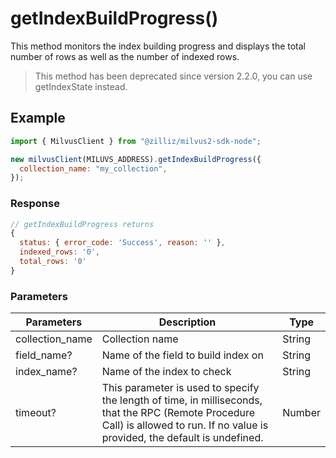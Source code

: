# getIndexBuildProgress()

This method monitors the index building progress and displays the total number of rows as well as the number of indexed rows.

> This method has been deprecated since version 2.2.0, you can use getIndexState instead.

## Example

```javascript
import { MilvusClient } from "@zilliz/milvus2-sdk-node";

new milvusClient(MILUVS_ADDRESS).getIndexBuildProgress({
  collection_name: "my_collection",
});
```

### Response

```javascript
// getIndexBuildProgress returns
{
  status: { error_code: 'Success', reason: '' },
  indexed_rows: '0',
  total_rows: '0'
}
```

### Parameters

| Parameters      | Description                                                                                                                                                                       | Type   |
| --------------- | --------------------------------------------------------------------------------------------------------------------------------------------------------------------------------- | ------ |
| collection_name | Collection name                                                                                                                                                                   | String |
| field_name?     | Name of the field to build index on                                                                                                                                               | String |
| index_name?     | Name of the index to check                                                                                                                                                        | String |
| timeout?        | This parameter is used to specify the length of time, in milliseconds, that the RPC (Remote Procedure Call) is allowed to run. If no value is provided, the default is undefined. | Number |
